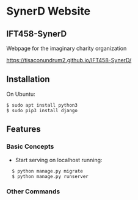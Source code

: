 SynerD Website
==============================================

IFT458-SynerD
------------
Webpage for the imaginary charity organization

https://tisaconundrum2.github.io/IFT458-SynerD/

Installation
------------
On Ubuntu:

    $ sudo apt install python3
    $ sudo pip3 install django
    
Features
------------
### Basic Concepts
-   Start serving on localhost running:

```
  $ python manage.py migrate
  $ python manage.py runserver
```
    
### Other Commands

